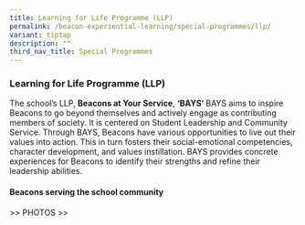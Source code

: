 ```yaml
---
title: Learning for Life Programme (LLP)
permalink: /beacon-experiential-learning/special-programmes/llp/
variant: tiptap
description: ""
third_nav_title: Special Programmes
---
```

<h3>Learning for Life Programme (LLP)</h3>
<p>The school’s LLP, <strong>Beacons at Your Service</strong>, <strong>‘BAYS’ </strong>BAYS
aims to inspire Beacons to go beyond themselves and actively engage as
contributing members of society. It is centered on Student Leadership and
Community Service. Through BAYS, Beacons have various opportunities to
live out their values into action. This in turn fosters their social-emotional
competencies, character development, and values instillation. BAYS provides
concrete experiences for Beacons to identify their strengths and refine
their leadership abilities.&nbsp;</p>
<h4>Beacons serving the school community</h4>
<p>&gt;&gt; PHOTOS &gt;&gt;</p>
<p></p>